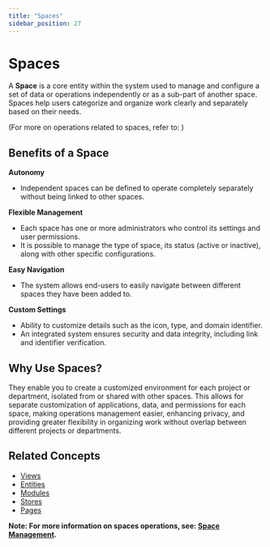 ```yaml
---
title: "Spaces"
sidebar_position: 27
---
```


# Spaces

A **Space** is a core entity within the system used to manage and configure a set of data or operations independently or as a sub-part of another space. Spaces help users categorize and organize work clearly and separately based on their needs.

(For more on operations related to spaces, refer to: )

## Benefits of a Space

**Autonomy**
- Independent spaces can be defined to operate completely separately without being linked to other spaces.

**Flexible Management**
- Each space has one or more administrators who control its settings and user permissions.
- It is possible to manage the type of space, its status (active or inactive), along with other specific configurations.

**Easy Navigation**
- The system allows end-users to easily navigate between different spaces they have been added to.

**Custom Settings**
- Ability to customize details such as the icon, type, and domain identifier.
- An integrated system ensures security and data integrity, including link and identifier verification.

## Why Use Spaces?
They enable you to create a customized environment for each project or department, isolated from or shared with other spaces. This allows for separate customization of applications, data, and permissions for each space, making operations management easier, enhancing privacy, and providing greater flexibility in organizing work without overlap between different projects or departments.


## Related Concepts
- [Views](./views.md)
- [Entities](./entities.md)
- [Modules](./modules.md)
- [Stores](./stores.md)
- [Pages](./pages.md)


**Note: For more information on spaces operations, see: [Space Management](../../data-management/spaces.md).**